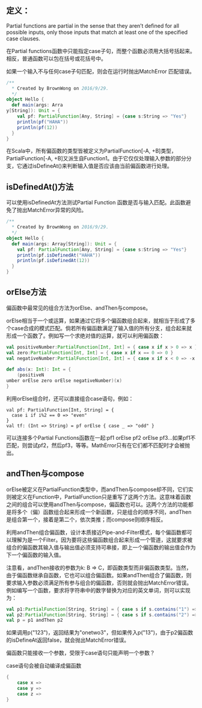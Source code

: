 ## 定义：
Partial functions are partial in the sense that they aren’t defined for all possible inputs, only those inputs that match at least one of the specified case clauses.

在Partial functions函数中只能指定case子句，而整个函数必须用大括号括起来。相反，普通函数可以包在括号或花括号中。

如果一个输入不与任何case子句匹配，则会在运行时抛出MatchError 匹配错误。
```scala
/**
  * Created by BrownWong on 2016/9/29.
  */
object Hello {
  def main(args: Arra
y[String]): Unit = {
    val pf: PartialFunction[Any, String] = {case s:String => "Yes"}
    println(pf("HAHA"))
    println(pf(12))
  }
}
```
在Scala中，所有偏函数的类型皆被定义为PartialFunction[-A, +B]类型，PartialFunction[-A, +B]又派生自Function1。由于它仅仅处理输入参数的部分分支，它通过isDefineAt()来判断输入值是否应该由当前偏函数进行处理。

## isDefinedAt()方法
可以使用isDefinedAt方法测试Partial Function 函数是否与输入匹配。此函数避免了抛出MatchError异常的风险。
```scala
/**
  * Created by BrownWong on 2016/9/29.
  */
object Hello {
  def main(args: Array[String]): Unit = {
    val pf: PartialFunction[Any, String] = {case s:String => "Yes"}
    println(pf.isDefinedAt("HAHA"))
    println(pf.isDefinedAt(12))
  }
}
```

## orElse方法
偏函数中最常见的组合方法为orElse、andThen与compose。

orElse相当于一个或运算，如果通过它将多个偏函数组合起来，就相当于形成了多个case合成的模式匹配。倘若所有偏函数满足了输入值的所有分支，组合起来就形成一个函数了。例如写一个求绝对值的运算，就可以利用偏函数：
```scala
val positiveNumber:PartialFunction[Int, Int] = { case x if x > 0 => x }
val zero:PartialFunction[Int, Int] = { case x if x == 0 => 0 }
val negativeNumber:PartialFunction[Int, Int] = { case x if x < 0 => -x }
 
def abs(x: Int): Int = {
    (positiveN
umber orElse zero orElse negativeNumber)(x)
}
```
利用orElse组合时，还可以直接组合case语句，例如：
```
val pf: PartialFunction[Int, String] = {
  case i if i%2 == 0 => "even"
}
val tf: (Int => String) = pf orElse { case _ => "odd" }
```
可以连接多个Partial Functions函数在一起:pf1 orElse pf2 orElse pf3…如果pf1不匹配，则尝试pf2，然后pf3，等等。MathError只有在它们都不匹配时才会被抛出。

## andThen与compose
orElse被定义在PartialFunction类型中，而andThen与compose却不同，它们实则被定义在Function中，PartialFunction只是重写了这两个方法。这意味着函数之间的组合可以使用andThen与compose，偏函数也可以。这两个方法的功能都是将多个（偏）函数组合起来形成一个新函数，只是组合的顺序不同，andThen是组合第一个，接着是第二个，依次类推；而compose则顺序相反。

利用andThen组合偏函数，设计本质接近Pipe-and-Filter模式，每个偏函数都可以理解为是一个Filter。因为要将这些偏函数组合起来形成一个管道，这就要求被组合的偏函数其输入值与输出值必须支持可串接，即上一个偏函数的输出值会作为下一个偏函数的输入值。

注意看，andThen接收的参数为k: B => C，即函数类型而非偏函数类型。当然，由于偏函数继承自函数，它也可以组合偏函数。如果andThen组合了偏函数，则要求输入参数必须满足所有参与组合的偏函数，否则就会抛出MatchError错误。例如编写一个函数，要求将字符串中的数字替换为对应的英文单词，则可以实现为：
```scala
val p1:PartialFunction[String, String] = { case s if s.contains("1") => s.replace("1", "one") }
val p2:PartialFunction[String, String] = { case s if s.contains("2") => s.replace("2", "two") }
val p = p1 andThen p2
```
如果调用p("123")，返回结果为"onetwo3"，但如果传入p("13")，由于p2偏函数的isDefineAt返回false，就会抛出MatchError错误。

偏函数只能接收一个参数，受限于case语句只能声明一个参数？

case语句会被自动编译成偏函数
```scala
{
    case x =>
    case y =>
    case z =>
}
```
